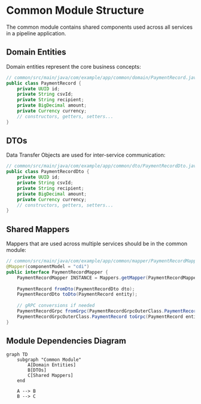 # Common Module Structure

The common module contains shared components used across all services in a pipeline application.

## Domain Entities

Domain entities represent the core business concepts:

```java
// common/src/main/java/com/example/app/common/domain/PaymentRecord.java
public class PaymentRecord {
    private UUID id;
    private String csvId;
    private String recipient;
    private BigDecimal amount;
    private Currency currency;
    // constructors, getters, setters...
}
```

## DTOs

Data Transfer Objects are used for inter-service communication:

```java
// common/src/main/java/com/example/app/common/dto/PaymentRecordDto.java
public class PaymentRecordDto {
    private UUID id;
    private String csvId;
    private String recipient;
    private BigDecimal amount;
    private Currency currency;
    // constructors, getters, setters...
}
```

## Shared Mappers

Mappers that are used across multiple services should be in the common module:

```java
// common/src/main/java/com/example/app/common/mapper/PaymentRecordMapper.java
@Mapper(componentModel = "cdi")
public interface PaymentRecordMapper {
    PaymentRecordMapper INSTANCE = Mappers.getMapper(PaymentRecordMapper.class);
    
    PaymentRecord fromDto(PaymentRecordDto dto);
    PaymentRecordDto toDto(PaymentRecord entity);
    
    // gRPC conversions if needed
    PaymentRecordGrpc fromGrpc(PaymentRecordGrpcOuterClass.PaymentRecord grpc);
    PaymentRecordGrpcOuterClass.PaymentRecord toGrpc(PaymentRecord entity);
}
```

## Module Dependencies Diagram

```mermaid
graph TD
    subgraph "Common Module"
        A[Domain Entities]
        B[DTOs]
        C[Shared Mappers]
    end
    
    A --> B
    B --> C
```